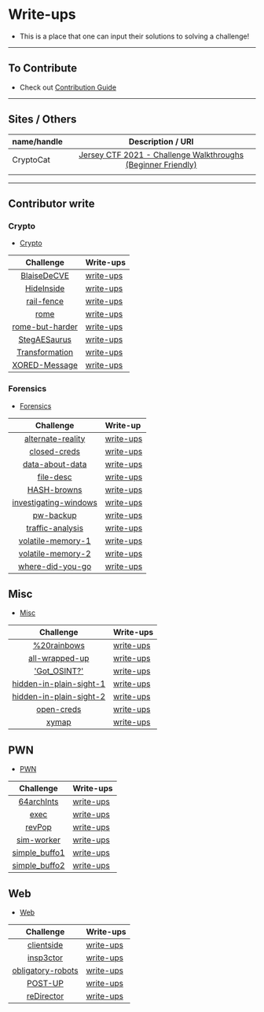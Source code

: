 # Write-ups
* This is a place that one can input their solutions to solving a challenge!

---

## To Contribute
* Check out [Contribution Guide](../.github/contributing.md)

---

## Sites / Others
<!-- Where anyone with websites will have the ctf -->
| name/handle | Description / URl 
| :--- | :--: 
| CryptoCat | [Jersey CTF 2021 - Challenge Walkthroughs (Beginner Friendly)](https://www.youtube.com/watch?v=aZyE1tgMGfw)
| |

---
## Contributor write
<!-- Standardization write-up section-->
### Crypto 
* [Crypto](../crypto) 

| Challenge | Write-ups
| :----: | :----
| [BlaiseDeCVE](../crypto/BlaiseDeCVE) | [write-ups](BlaiseDeCVE)
| [HideInside](../crypto/HideInside)| [write-ups](HideInside)
| [rail-fence](../crypto/rail-fence) | [write-ups](rail-fence)
| [rome](../crypto/rome)| [write-ups](rome)
| [rome-but-harder](../crypto/rome-but-harder) | [write-ups](rome-but-harder)
| [StegAESaurus](../crypto/StegAESaurus) | [write-ups](StegAESaurus)
| [Transformation](../crypto/Transformation)| [write-ups](Transformation)
| [XORED-Message](../crypto/XORED-Message) | [write-ups](XORED-Message)

<!-- BlaiseDeCVE, HideInside, rail-fence, rome, rome-but-harder, StegAESaurus, Transformation, XORED-Message -->

### Forensics
* [Forensics](../forensics)

| Challenge  | Write-up
| :--: | :--
| [alternate-reality](../forensics/alternate-reality) | [write-ups](alternate-reality)
| [closed-creds](../forensics/closed-creds) | [write-ups](closed-creds)
| [data-about-data](../forensics/data-about-data) | [write-ups](data-about-data)
| [file-desc](../forensics/file-desc) | [write-ups](file-desc)
| [HASH-browns](../forensics/HASH-browns) | [write-ups](HASH-browns)
| [investigating-windows](../forensics/investigating-windows) | [write-ups](investigating-windows)
| [pw-backup](../forensics/pw-backup) | [write-ups](pw-backup)
| [traffic-analysis](../forensics/traffic-analysis) | [write-ups](traffic-analysis)
| [volatile-memory-1](../forensics/volatile-memory-1) | [write-ups](volatile-memory-1)
| [volatile-memory-2](../forensics/volatile-memory-2) | [write-ups](volatile-memory-2)
| [where-did-you-go](../forensics/where-did-you-go) | [write-ups](where-did-you-go)

<!-- alternate-reality, closed-creds, data-about-data, file-desc, HASH-browns, investigating-windows, pw-backup, traffic-analysis, volatile-memory-1, volatile-memory-2, where-did-you-go  -->
## Misc
* [Misc](../misc)

| Challenge | Write-ups
| :----: | :----
| [%20rainbows](../misc/%2520rainbows) | [write-ups](%2520rainbows)
| [all-wrapped-up](../misc/all-wrapped-up) | [write-ups](all-wrapped-up)
| ['Got_OSINT?'](../misc/Got_OSINT%3F)| [write-ups](Got_OSINT%3F)
| [hidden-in-plain-sight-1](../misc/hidden-in-plain-sight-1) | [write-ups](hidden-in-plain-sight-1)
| [hidden-in-plain-sight-2](../misc/hidden-in-plain-sight-2) | [write-ups](hidden-in-plain-sight-2)
| [open-creds](../misc/open-creds)| [write-ups](open-creds)
| [xymap](../misc/xymap) | [write-ups](xymap)

<!-- %2520rainbows, all-wrapped-up, Got_OSINT%3F, hidden-in-plain-sight-1, hidden-in-plain-sight-2, open-creds, xymap -->

## PWN
* [PWN](../pwn)

| Challenge | Write-ups
| :----: | :----
| [64archInts](64archInts) | [write-ups](64archInts)
| [exec](../pwn/exec) | [write-ups](exec)
| [revPop](revPop) | [write-ups](revPop)
| [sim-worker](sim-worker) | [write-ups](sim-worker)
| [simple_buffo1](simple_buffo1) | [write-ups](simple_buffo1)
| [simple_buffo2](simple_buffo2) | [write-ups](simple_buffo2)

<!-- 64archInts, exec, revPop, sim-worker, simple_buffo1, simple_buffo2 -->

## Web
* [Web](../web)

| Challenge | Write-ups
| :----: | :----
| [clientside](../web/clientside) | [write-ups](clientside)
| [insp3ctor](../web/insp3ctor)| [write-ups](insp3ctor)
| [obligatory-robots](../web/obligatory-robots) | [write-ups](obligatory-robots)
| [POST-UP](../web/POST-UP)| [write-ups](POST-UP)
| [reDirector](../web/reDirector) | [write-ups](reDirector)

<!-- clientside, insp3ctor, obligatory-robots, POST-UP, reDirector -->

<!-- ["BlaiseDeCVE", "HideInside", "rail-fence", "rome", "rome-but-harder", "StegAESaurus", "Transformation", "XORED-Message", "alternate-reality", "closed-creds", "data-about-data", "file-desc", "HASH-browns", "investigating-windows", "pw-backup", "traffic-analysis", "volatile-memory-1", "volatile-memory-2", "where-did-you-go", "%2520rainbows", "all-wrapped-up", "Got_OSINT%3F", "hidden-in-plain-sight-1", "hidden-in-plain-sight-2", "open-creds", "xymap", "64archInts", "exec", "revPop", "sim-worker", "simple_buffo1", "simple_buffo2", "clientside", "insp3ctor", "obligatory-robots", "POST-UP", "reDirector"] -->

<!-- python script: python3 -c 'import sys, os; [os.mkdir(f"{name}") for name in ["BlaiseDeCVE", "HideInside", "rail-fence", "rome", "rome-but-harder", "StegAESaurus", "Transformation", "XORED-Message", "alternate-reality", "closed-creds", "data-about-data", "file-desc", "HASH-browns", "investigating-windows", "pw-backup", "traffic-analysis", "volatile-memory-1", "volatile-memory-2", "where-did-you-go", "%2520rainbows", "all-wrapped-up", "Got_OSINT%3F", "hidden-in-plain-sight-1", "hidden-in-plain-sight-2", "open-creds", "xymap", "64archInts", "exec", "revPop", "sim-worker", "simple_buffo1", "simple_buffo2", "clientside", "insp3ctor", "obligatory-robots", "POST-UP", "reDirector"]]'-->